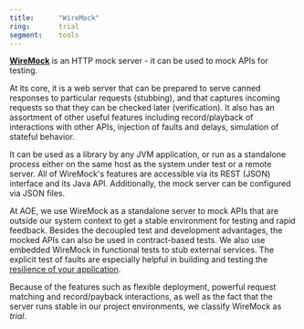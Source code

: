 ```yaml
---
title:      "WireMock"
ring:       trial
segment:    tools
---
```


**[WireMock](http://wiremock.org/docs/)** is an HTTP mock server - it can be used to mock APIs for testing.

At its core, it is a web server that can be prepared to serve canned responses to particular requests (stubbing), and that captures incoming requests so that they can be checked later (verification). It also has an assortment of other useful features including record/playback of interactions with other APIs, injection of faults and delays, simulation of stateful behavior.

It can be used as a library by any JVM application, or run as a standalone process either on the same host as the system under test or a remote server. All of WireMock's features are accessible via its REST (JSON) interface and its Java API. Additionally, the mock server can be configured via JSON files.

At AOE, we use WireMock as a standalone server to mock APIs that are outside our system context to get a stable environment for testing and rapid feedback. Besides the decoupled test and development advantages, the mocked APIs can also be used in contract-based tests. We also use embedded WireMock in functional tests to stub external services. The explicit test of faults are especially helpful in building and testing the [resilience of your application](/methods-and-patterns/resilience-thinking/).

Because of the features such as flexible deployment, powerful request matching and record/payback interactions, as well as the fact that the server runs stable in our project environments, we classify WireMock as *trial*.
